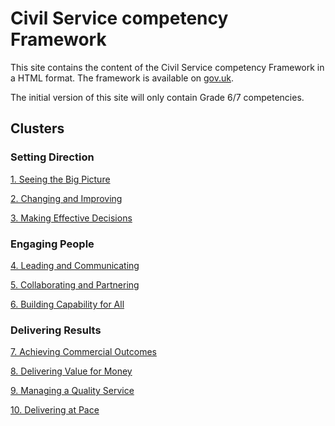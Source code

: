 # Civil Service competency Framework

This site contains the content of the Civil Service competency Framework in a HTML format. The framework is available on [gov.uk](https://www.gov.uk/government/publications/civil-service-competency-framework).

The initial version of this site will only contain Grade 6/7 competencies. 

## Clusters

### Setting Direction

[1. Seeing the Big Picture](https://lmallows.github.io/cscompetencyframwork/cscompetencyframwork/seeingthebigpicture)

[2. Changing and Improving](changingandimproving)

[3. Making Effective Decisions](cscompetencyframwork/makingeffectivedecisions)

### Engaging People

[4. Leading and Communicating](cscompetencyframwork/leadingandcommunicating)

[5. Collaborating and Partnering](cscompetencyframwork/collaboratingandpartnering)

[6. Building Capability for All](cscompetencyframwork/buildingcapabilityforall)

### Delivering Results

[7. Achieving Commercial Outcomes](cscompetencyframwork/achievingcomercialoutcomes)

[8. Delivering Value for Money](cscompetencyframwork/deliveringvalueformoney)

[9. Managing a Quality Service](cscompetencyframwork/managingaqualityservice)

[10. Delivering at Pace](cscompetencyframwork/deliveringatpace)
